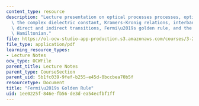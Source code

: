 ```yaml
---
content_type: resource
description: "Lecture presentation on optical processes processes, optical materials,\
  \ the complex dielectric constant, Kramers-Kronig relations, interband absorption,\
  \ direct and indirect transitions, Fermi\u2019s golden rule, and the perturbing\
  \ Hamiltonian."
file: https://ol-ocw-studio-app-production.s3.amazonaws.com/courses/3-23-electrical-optical-and-magnetic-properties-of-materials-fall-2007/1ee0225f846efb56de3dea54ecfbf1ff_clean23.pdf
file_type: application/pdf
learning_resource_types:
- Lecture Notes
ocw_type: OCWFile
parent_title: Lecture Notes
parent_type: CourseSection
parent_uid: 5b1fc039-9fef-b255-e45d-0bccbea70b5f
resourcetype: Document
title: "Fermi\u2019s Golden Rule"
uid: 1ee0225f-846e-fb56-de3d-ea54ecfbf1ff
---
```

